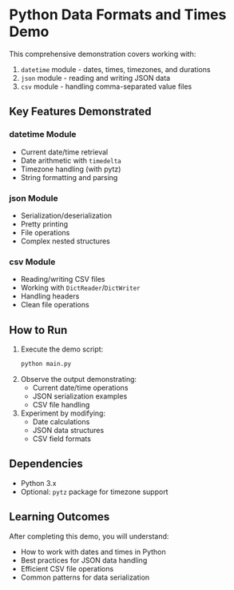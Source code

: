 # Python Data Formats and Times Demo

This comprehensive demonstration covers working with:

1. `datetime` module - dates, times, timezones, and durations
2. `json` module - reading and writing JSON data
3. `csv` module - handling comma-separated value files

## Key Features Demonstrated

### datetime Module

- Current date/time retrieval
- Date arithmetic with `timedelta`
- Timezone handling (with pytz)
- String formatting and parsing

### json Module

- Serialization/deserialization
- Pretty printing
- File operations
- Complex nested structures

### csv Module

- Reading/writing CSV files
- Working with `DictReader`/`DictWriter`
- Handling headers
- Clean file operations

## How to Run

1. Execute the demo script:
   ```bash
   python main.py
   ```
2. Observe the output demonstrating:
   - Current date/time operations
   - JSON serialization examples
   - CSV file handling
3. Experiment by modifying:
   - Date calculations
   - JSON data structures
   - CSV field formats

## Dependencies

- Python 3.x
- Optional: `pytz` package for timezone support

## Learning Outcomes

After completing this demo, you will understand:

- How to work with dates and times in Python
- Best practices for JSON data handling
- Efficient CSV file operations
- Common patterns for data serialization
